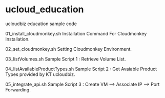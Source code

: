 # ucloud_education

ucloudbiz education sample code

01_install_cloudmonkey.sh         Installation Command For Cloudmonkey Installation.

02_set_cloudmonkey.sh             Setting Cloudmonkey Environment.

03_listVolumes.sh                 Sample Script 1 : Retrieve Volume List.

04_listAvailableProductTypes.sh   Sample Script 2 : Get Avaiable Product Types provided by KT ucloudbiz.

05_integrate_api.sh               Sample Script 3 : Create VM --> Associate IP --> Port Forwarding.
